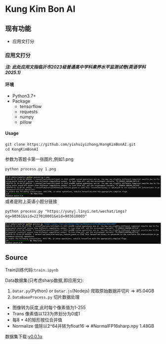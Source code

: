 # Kung Kim Bon AI
## 现有功能
+ 应用文打分

### 应用文打分
***注: 此处应用文指临沂市2023级普通高中学科素养水平监测试卷(英语学科2025.1)***
#### 环境
+ Python3.7+
+ Package
  + tensorflow
  + requests
  + numpy
  + pillow 
#### Usage
```shell
git clone https://github.com/yishuiyizhong/KongKimBonAI.git
cd KongKimBonAI
```
参数为答题卡第一张图片,例如1.png
```shell
python process.py 1.png
```
![P1](./asse/2.png)
或者是附上英语小题分链接
```shell
python process.py "https://yunyj.linyi.net/wechat/imgs?eg=90361&sid=227010001&eid=903610003"
```
![P1](./asse/1.png)

## Source
Train训练代码:`train.ipynb`

Data数据集(只考虑sharp数据,即应用文):

  1. `Datar.py`(Python) or `Datar.js`(Nodejs) 爬取原始数据并切片 => #5.04GB
  2. `DataBaseProcess.py` 切片数据处理
  
  + 图像转为灰度,此时每个像素值为1-255
  + Trans 像素值以123为界划分为0或1
  + 每8 * 4的矩形按位合并值
  + Normalize 值除以2^64并转为float16 => #NormalFP16sharp.npy 1.48GB

  数据集下载:[v0.0.1α](https://github.com/yishuiyizhong/KongKimBonAI/releases/tag/v0.0.1-alpha)